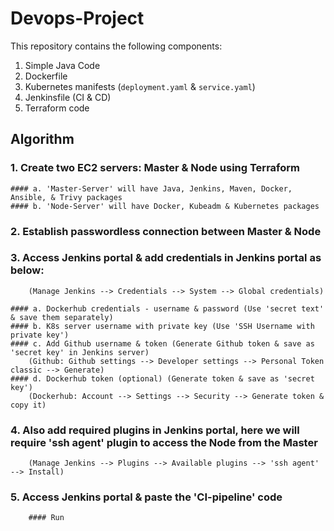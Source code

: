 # Devops-Project

This repository contains the following components:

1.  Simple Java Code
2.  Dockerfile
3.  Kubernetes manifests (`deployment.yaml` & `service.yaml`)
4.  Jenkinsfile (CI & CD)
5.  Terraform code

## Algorithm

### 1.  Create two EC2 servers: Master & Node using Terraform

    #### a. 'Master-Server' will have Java, Jenkins, Maven, Docker, Ansible, & Trivy packages
    #### b. 'Node-Server' will have Docker, Kubeadm & Kubernetes packages

### 2.  Establish passwordless connection between Master & Node

### 3.  Access Jenkins portal & add credentials in Jenkins portal as below:
        (Manage Jenkins --> Credentials --> System --> Global credentials)

    #### a. Dockerhub credentials - username & password (Use 'secret text' & save them separately)
    #### b. K8s server username with private key (Use 'SSH Username with private key')
    #### c. Add Github username & token (Generate Github token & save as 'secret key' in Jenkins server)
        (Github: Github settings --> Developer settings --> Personal Token classic --> Generate)
    #### d. Dockerhub token (optional) (Generate token & save as 'secret key')
        (Dockerhub: Account --> Settings --> Security --> Generate token & copy it)

### 4.  Also add required plugins in Jenkins portal, here we will require 'ssh agent' plugin to access the Node from the Master
        (Manage Jenkins --> Plugins --> Available plugins --> 'ssh agent' --> Install)

### 5.  Access Jenkins portal & paste the 'CI-pipeline' code
        #### Run
